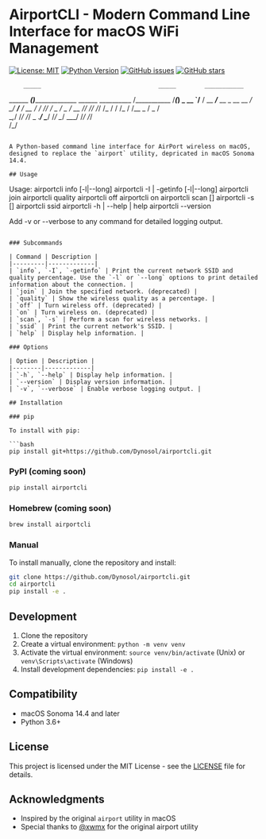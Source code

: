 # AirportCLI - Modern Command Line Interface for macOS WiFi Management

[![License: MIT](https://img.shields.io/badge/License-MIT-yellow.svg)](https://opensource.org/licenses/MIT)
[![Python Version](https://img.shields.io/badge/python-3.6%2B-blue)](https://www.python.org/downloads/)
[![GitHub issues](https://img.shields.io/github/issues/Dynosol/airportcli)](https://github.com/Dynosol/airportcli/issues)
[![GitHub stars](https://img.shields.io/github/stars/Dynosol/airportcli)](https://github.com/Dynosol/airportcli/stargazers)

        _____                                 _____        ___________ 
______ ____(_)________________ ______ __________  /___________  /___(_)
_  __ `/__  / __  ___/___  __ \_  __ \__  ___/_  __/_  ___/__  / __  / 
/ /_/ / _  /  _  /    __  /_/ // /_/ /_  /    / /_  / /__  _  /  _  /  
\__,_/  /_/   /_/     _  .___/ \____/ /_/     \__/  \___/  /_/   /_/   
                      /_/
```

A Python-based command line interface for AirPort wireless on macOS, designed to replace the `airport` utility, depricated in macOS Sonoma 14.4.

## Usage

```
Usage:
  airportcli info [-l|--long]
  airportcli -I | -getinfo [-l|--long]
  airportcli join <SSID>
  airportcli quality
  airportcli off
  airportcli on
  airportcli scan [<query>]
  airportcli -s [<query>]
  airportcli ssid
  airportcli -h | --help | help
  airportcli --version
  
  Add -v or --verbose to any command for detailed logging output.
```

### Subcommands

| Command | Description |
|---------|-------------|
| `info`, `-I`, `-getinfo` | Print the current network SSID and quality percentage. Use the `-l` or `--long` options to print detailed information about the connection. |
| `join` | Join the specified network. (deprecated) |
| `quality` | Show the wireless quality as a percentage. |
| `off` | Turn wireless off. (deprecated) |
| `on` | Turn wireless on. (deprecated) |
| `scan`, `-s` | Perform a scan for wireless networks. |
| `ssid` | Print the current network's SSID. |
| `help` | Display help information. |

### Options

| Option | Description |
|--------|-------------|
| `-h`, `--help` | Display help information. |
| `--version` | Display version information. |
| `-v`, `--verbose` | Enable verbose logging output. |

## Installation

### pip

To install with pip:

```bash
pip install git+https://github.com/Dynosol/airportcli.git
```

### PyPI (coming soon)

```bash
pip install airportcli
```

### Homebrew (coming soon)

```bash
brew install airportcli
```

### Manual

To install manually, clone the repository and install:

```bash
git clone https://github.com/Dynosol/airportcli.git
cd airportcli
pip install -e .
```

## Development

1. Clone the repository
2. Create a virtual environment: `python -m venv venv`
3. Activate the virtual environment: `source venv/bin/activate` (Unix) or `venv\Scripts\activate` (Windows)
4. Install development dependencies: `pip install -e .`

## Compatibility

- macOS Sonoma 14.4 and later
- Python 3.6+

## License

This project is licensed under the MIT License - see the [LICENSE](LICENSE) file for details.

## Acknowledgments

- Inspired by the original `airport` utility in macOS
- Special thanks to [@xwmx](https://github.com/xwmx) for the original airport utility
